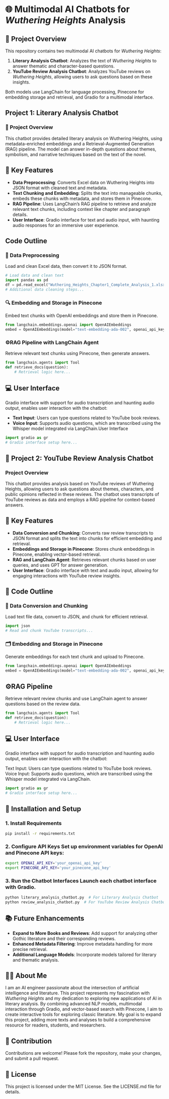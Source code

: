 # 🌐 Multimodal AI Chatbots for *Wuthering Heights* Analysis

## 📖 Project Overview
This repository contains two multimodal AI chatbots for *Wuthering Heights*:

1. **Literary Analysis Chatbot**: Analyzes the text of *Wuthering Heights* to answer thematic and character-based questions.
2. **YouTube Review Analysis Chatbot**: Analyzes YouTube reviews on *Wuthering Heights*, allowing users to ask questions based on these insights.

Both models use LangChain for language processing, Pinecone for embedding storage and retrieval, and Gradio for a multimodal interface.

## Project 1: Literary Analysis Chatbot
### 📝 Project Overview
This chatbot provides detailed literary analysis on Wuthering Heights, using metadata-enriched embeddings and a Retrieval-Augmented Generation (RAG) pipeline. The model can answer in-depth questions about themes, symbolism, and narrative techniques based on the text of the novel.

## 🔑 Key Features
- **Data Preprocessing**: Converts Excel data on Wuthering Heights into JSON format with cleaned text and metadata.
- **Text Chunking and Embedding**: Splits the text into manageable chunks, embeds these chunks with metadata, and stores them in Pinecone.
- **RAG Pipeline**: Uses LangChain’s RAG pipeline to retrieve and analyze relevant text chunks, including context like chapter and paragraph details.
- **User Interface**: Gradio interface for text and audio input, with haunting audio responses for an immersive user experience.

## Code Outline

### 📂 Data Preprocessing
Load and clean Excel data, then convert it to JSON format.

```python
# Load data and clean text
import pandas as pd
df = pd.read_excel("Wuthering_Heights_Chapter1_Complete_Analysis_1.xlsx")
# Additional data cleaning steps...
```

### 🔍 Embedding and Storage in Pinecone
Embed text chunks with OpenAI embeddings and store them in Pinecone.

```python
from langchain.embeddings.openai import OpenAIEmbeddings
embed = OpenAIEmbeddings(model="text-embedding-ada-002", openai_api_key="your_openai_api_key")
```

### ⚙️RAG Pipeline with LangChain Agent
Retrieve relevant text chunks using Pinecone, then generate answers.

```python
from langchain.agents import Tool
def retrieve_docs(question):
    # Retrieval logic here...
```

## 💻 User Interface
Gradio interface with support for audio transcription and haunting audio output, enables user interaction with the chatbot:

- **Text Input**: Users can type questions related to YouTube book reviews.
- **Voice Input**: Supports audio questions, which are transcribed using the Whisper model integrated via LangChain.User Interface

```python
import gradio as gr
# Gradio interface setup here...
```

## 📝 Project 2: YouTube Review Analysis Chatbot
### Project Overview
This chatbot provides analysis based on YouTube reviews of Wuthering Heights, allowing users to ask questions about themes, characters, and public opinions reflected in these reviews. The chatbot uses transcripts of YouTube reviews as data and employs a RAG pipeline for context-based answers.

## 🔑 Key Features
- **Data Conversion and Chunking**: Converts raw review transcripts to JSON format and splits the text into chunks for efficient embedding and retrieval.
- **Embeddings and Storage in Pinecone**: Stores chunk embeddings in Pinecone, enabling vector-based retrieval.
- **RAG and LangChain Agent**: Retrieves relevant chunks based on user queries, and uses GPT for answer generation.
- **User Interface**: Gradio interface with text and audio input, allowing for engaging interactions with YouTube review insights.

## 📑 Code Outline

### 📂 Data Conversion and Chunking
Load text file data, convert to JSON, and chunk for efficient retrieval.

```python
import json
# Read and chunk YouTube transcripts...
```

### 🗂️ Embedding and Storage in Pinecone
Generate embeddings for each text chunk and upload to Pinecone.

```python
from langchain.embeddings.openai import OpenAIEmbeddings
embed = OpenAIEmbeddings(model="text-embedding-ada-002", openai_api_key="your_openai_api_key")
```

## ⚙️RAG Pipeline
Retrieve relevant review chunks and use LangChain agent to answer questions based on the review data.

```python
from langchain.agents import Tool
def retrieve_docs(question):
    # Retrieval logic here...
```

## 💻 User Interface
Gradio interface with support for audio transcription and haunting audio output, enables user interaction with the chatbot:

Text Input: Users can type questions related to YouTube book reviews.
Voice Input: Supports audio questions, which are transcribed using the Whisper model integrated via LangChain.

```python
import gradio as gr
# Gradio interface setup here...
```

## 🚀 Installation and Setup

### 1. Install Requirements

```bash
pip install -r requirements.txt
```

### 2. Configure API Keys Set up environment variables for OpenAI and Pinecone API keys:

```bash
export OPENAI_API_KEY='your_openai_api_key'
export PINECONE_API_KEY='your_pinecone_api_key'
```

### 3. Run the Chatbot Interfaces Launch each chatbot interface with Gradio.

```bash
python literary_analysis_chatbot.py  # For Literary Analysis Chatbot
python review_analysis_chatbot.py  # For YouTube Review Analysis Chatbot
```

## 📚 Future Enhancements
- **Expand to More Books and Reviews**: Add support for analyzing other Gothic literature and their corresponding reviews.
- **Enhanced Metadata Filtering**: Improve metadata handling for more precise retrieval.
- **Additional Language Models**: Incorporate models tailored for literary and thematic analysis.


## 👩‍💻 About Me
I am an AI engineer passionate about the intersection of artificial intelligence and literature. This project represents my fascination with *Wuthering Heights* and my dedication to exploring new applications of AI in literary analysis. By combining advanced NLP models, multimodal interaction through Gradio, and vector-based search with Pinecone, I aim to create interactive tools for exploring classic literature. My goal is to expand this project, adding more texts and analyses to build a comprehensive resource for readers, students, and researchers.

## 🤝 Contribution
Contributions are welcome! Please fork the repository, make your changes, and submit a pull request.

## 📜 License
This project is licensed under the MIT License. See the LICENSE.md file for details.







